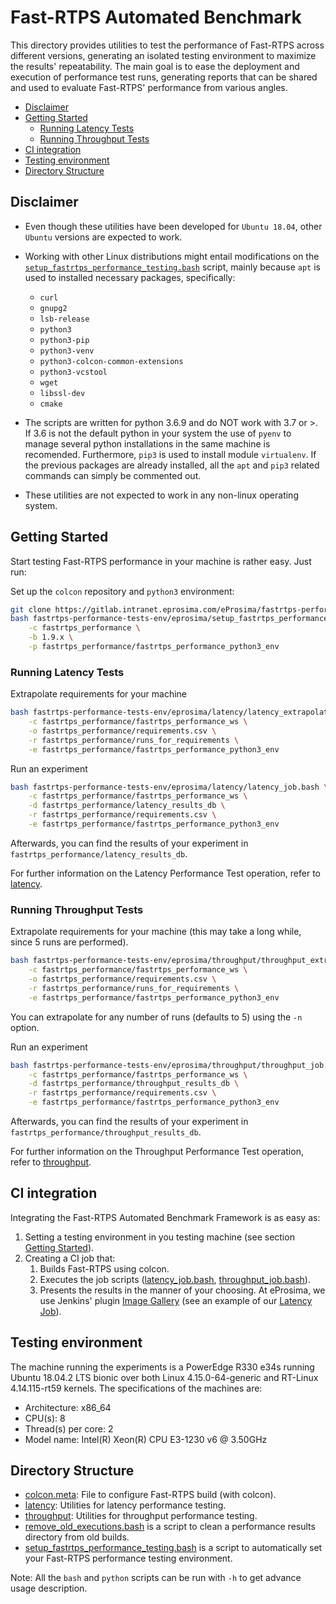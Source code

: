 # Fast-RTPS Automated Benchmark

This directory provides utilities to test the performance of Fast-RTPS across different versions, generating an isolated testing environment to maximize the results' repeatability.
The main goal is to ease the deployment and execution of performance test runs, generating reports that can be shared and used to evaluate Fast-RTPS' performance from various angles.

* [Disclaimer](#disclaimer)
* [Getting Started](#getting-started)
    * [Running Latency Tests](#running-latency-tests)
    * [Running Throughput Tests](#running-throughput-tests)
* [CI integration](#ci-integration)
* [Testing environment](#testing-environment)
* [Directory Structure](#directory-structure)

## Disclaimer

* Even though these utilities have been developed for `Ubuntu 18.04`, other `Ubuntu` versions are expected to work.
* Working with other Linux distributions might entail modifications on the [`setup_fastrtps_performance_testing.bash`](setup_fastrtps_performance_testing.bash) script, mainly because `apt` is used to installed necessary packages, specifically:

    * `curl`
    * `gnupg2`
    * `lsb-release`
    * `python3`
    * `python3-pip`
    * `python3-venv`
    * `python3-colcon-common-extensions`
    * `python3-vcstool`
    * `wget`
    * `libssl-dev`
    * `cmake`

* The scripts are written for python 3.6.9 and do NOT work with 3.7 or >. If 3.6 is not the default python in your system the use of `pyenv` to manage several python installations in the same machine is recomended.
    Furthermore, `pip3` is used to install module `virtualenv`.
    If the previous packages are already installed, all the `apt` and `pip3` related commands can simply be commented out.

* These utilities are not expected to work in any non-linux operating system.

## Getting Started

Start testing Fast-RTPS performance in your machine is rather easy. Just run:

Set up the `colcon` repository and `python3` environment:
```bash
git clone https://gitlab.intranet.eprosima.com/eProsima/fastrtps-performance-tests-env.git
bash fastrtps-performance-tests-env/eprosima/setup_fastrtps_performance_testing.bash \
    -c fastrtps_performance \
    -b 1.9.x \
    -p fastrtps_performance/fastrtps_performance_python3_env
```

### Running Latency Tests
Extrapolate requirements for your machine
```bash
bash fastrtps-performance-tests-env/eprosima/latency/latency_extrapolate_requirements.bash \
    -c fastrtps_performance/fastrtps_performance_ws \
    -o fastrtps_performance/requirements.csv \
    -r fastrtps_performance/runs_for_requirements \
    -e fastrtps_performance/fastrtps_performance_python3_env
```

Run an experiment
```bash
bash fastrtps-performance-tests-env/eprosima/latency/latency_job.bash \
    -c fastrtps_performance/fastrtps_performance_ws \
    -d fastrtps_performance/latency_results_db \
    -r fastrtps_performance/requirements.csv \
    -e fastrtps_performance/fastrtps_performance_python3_env
```

Afterwards, you can find the results of your experiment in `fastrtps_performance/latency_results_db`.

For further information on the Latency Performance Test operation, refer to [latency](latency).

### Running Throughput Tests
Extrapolate requirements for your machine (this may take a long while, since 5 runs are performed).
```bash
bash fastrtps-performance-tests-env/eprosima/throughput/throughput_extrapolate_requirements.bash \
    -c fastrtps_performance/fastrtps_performance_ws \
    -o fastrtps_performance/requirements.csv \
    -r fastrtps_performance/runs_for_requirements \
    -e fastrtps_performance/fastrtps_performance_python3_env
```

You can extrapolate for any number of runs (defaults to 5) using the `-n` option.

Run an experiment
```bash
bash fastrtps-performance-tests-env/eprosima/throughput/throughput_job.bash \
    -c fastrtps_performance/fastrtps_performance_ws \
    -d fastrtps_performance/throughput_results_db \
    -r fastrtps_performance/requirements.csv \
    -e fastrtps_performance/fastrtps_performance_python3_env
```

Afterwards, you can find the results of your experiment in `fastrtps_performance/throughput_results_db`.

For further information on the Throughput Performance Test operation, refer to [throughput](throughput).

## CI integration

Integrating the Fast-RTPS Automated Benchmark Framework is as easy as:

1. Setting a testing environment in you testing machine (see section [Getting Started](#getting-started)).
1. Creating a CI job that:
    1. Builds Fast-RTPS using colcon.
    1. Executes the job scripts ([latency_job.bash](latency/latency_job.bash), [throughput_job.bash](throughput/throughput_job.bash)).
    1. Presents the results in the manner of your choosing. At eProsima, we use Jenkins' plugin [Image Gallery](https://plugins.jenkins.io/image-gallery/) (see an example of our [Latency Job](http://jenkins.eprosima.com:8080/view/Performance/job/FastRTPS_latency_performance/80/)).

## Testing environment
The machine running the experiments is a PowerEdge R330 e34s running Ubuntu 18.04.2 LTS bionic over both Linux 4.15.0-64-generic and RT-Linux 4.14.115-rt59 kernels.
The specifications of the machines are:

* Architecture: x86_64
* CPU(s): 8
* Thread(s) per core: 2
* Model name: Intel(R) Xeon(R) CPU E3-1230 v6 @ 3.50GHz

## Directory Structure

* [colcon.meta](colcon.meta): File to configure Fast-RTPS build (with colcon).
* [latency](latency): Utilities for latency performance testing.
* [throughput](throughput): Utilities for throughput performance testing.
* [remove_old_executions.bash](remove_old_executions.bash) is a script to clean a performance results directory from old builds.
* [setup_fastrtps_performance_testing.bash](setup_fastrtps_performance_testing.bash) is a script to automatically set your Fast-RTPS performance testing environment.

Note: All the `bash` and `python` scripts can be run with `-h` to get advance usage description.
